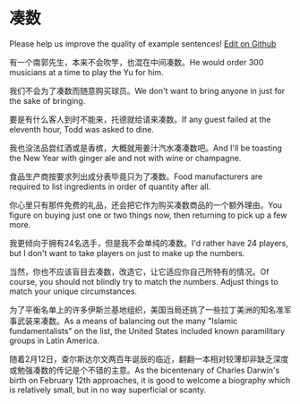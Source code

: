 # 凑数

Please help us improve the quality of example sentences! [Edit on Github](https://github.com/jiyushe/jiyu-example-sentence-source/blob/main/chinese/coushu.md)

<p><span class="chinese">有一个南郭先生，本来不会吹竽，也混在中间凑数。</span><span class="english">He would order 300 musicians at a time to play the Yu for him.</span></p>

<p><span class="chinese">我们不会为了凑数而随意购买球员。</span><span class="english">We don't want to bring anyone in just for the sake of bringing.</span></p>

<p><span class="chinese">要是有什么客人到时不能来，托德就给请来凑数。</span><span class="english">If any guest failed at the eleventh hour, Todd was asked to dine.</span></p>

<p><span class="chinese">我也没法品尝红酒或是香槟，大概就用姜汁汽水凑凑数吧。</span><span class="english">And I'll be toasting the New Year with ginger ale and not with wine or champagne.</span></p>

<p><span class="chinese">食品生产商按要求列出成分表毕竟只为了凑数。</span><span class="english">Food manufacturers are required to list ingredients in order of quantity after all.</span></p>

<p><span class="chinese">你心里只有那件免费的礼品，还会把它作为购买凑数商品的一个额外理由。</span><span class="english">You figure on buying just one or two things now, then returning to pick up a few more.</span></p>

<p><span class="chinese">我更倾向于拥有24名选手，但是我不会单纯的凑数。</span><span class="english">I'd rather have 24 players, but I don't want to take players on just to make up the numbers.</span></p>

<p><span class="chinese">当然，你也不应该盲目去凑数，改造它，让它适应你自己所特有的情况。</span><span class="english">Of course, you should not blindly try to match the numbers. Adjust things to match your unique circumstances.</span></p>

<p><span class="chinese">为了平衡名单上的许多伊斯兰基地组织，美国当局还挑了一些拉丁美洲的知名准军事武装来凑数。</span><span class="english">As a means of balancing out the many "Islamic fundamentalists" on the list, the United States included known paramilitary groups in Latin America.</span></p>

<p><span class="chinese">随着2月12日，查尔斯达尔文两百年诞辰的临近，翻翻一本相对较薄却非缺乏深度或勉强凑数的传记是个不错的主意。</span><span class="english">As the bicentenary of Charles Darwin's birth on February 12th approaches, it is good to welcome a biography which is relatively small, but in no way superficial or scanty.</span></p>

